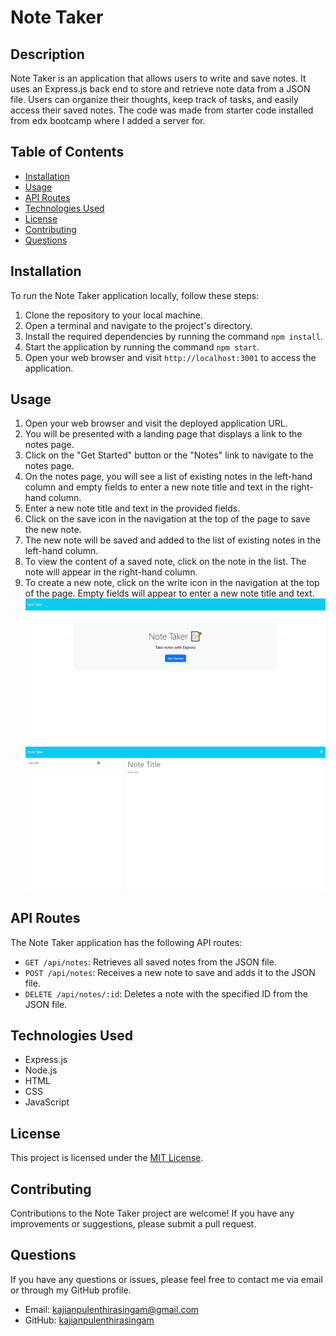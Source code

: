 # Note Taker

## Description

Note Taker is an application that allows users to write and save notes. It uses an Express.js back end to store and retrieve note data from a JSON file. Users can organize their thoughts, keep track of tasks, and easily access their saved notes. The code was made from starter code installed from edx bootcamp where I added a server for.


## Table of Contents

- [Installation](#installation)
- [Usage](#usage)
- [API Routes](#api-routes)
- [Technologies Used](#technologies-used)
- [License](#license)
- [Contributing](#contributing)
- [Questions](#questions)

## Installation

To run the Note Taker application locally, follow these steps:

1. Clone the repository to your local machine.
2. Open a terminal and navigate to the project's directory.
3. Install the required dependencies by running the command `npm install`.
4. Start the application by running the command `npm start`.
5. Open your web browser and visit `http://localhost:3001` to access the application.

## Usage

1. Open your web browser and visit the deployed application URL.
2. You will be presented with a landing page that displays a link to the notes page.
3. Click on the "Get Started" button or the "Notes" link to navigate to the notes page.
4. On the notes page, you will see a list of existing notes in the left-hand column and empty fields to enter a new note title and text in the right-hand column.
5. Enter a new note title and text in the provided fields.
6. Click on the save icon in the navigation at the top of the page to save the new note.
7. The new note will be saved and added to the list of existing notes in the left-hand column.
8. To view the content of a saved note, click on the note in the list. The note will appear in the right-hand column.
9. To create a new note, click on the write icon in the navigation at the top of the page. Empty fields will appear to enter a new note title and text.
![Project Screenshot](homepage.PNG)
![Project Screenshot](notespage.PNG)
## API Routes

The Note Taker application has the following API routes:

- `GET /api/notes`: Retrieves all saved notes from the JSON file.
- `POST /api/notes`: Receives a new note to save and adds it to the JSON file.
- `DELETE /api/notes/:id`: Deletes a note with the specified ID from the JSON file.

## Technologies Used

- Express.js
- Node.js
- HTML
- CSS
- JavaScript

## License

This project is licensed under the [MIT License](LICENSE).

## Contributing

Contributions to the Note Taker project are welcome! If you have any improvements or suggestions, please submit a pull request.

## Questions

If you have any questions or issues, please feel free to contact me via email or through my GitHub profile.

- Email: [kajianpulenthirasingam@gmail.com](kajianpulenthirasingam@gmail.com)
- GitHub: [kajianpulenthirasingam](https://github.com/kajianpulenthirasingam)